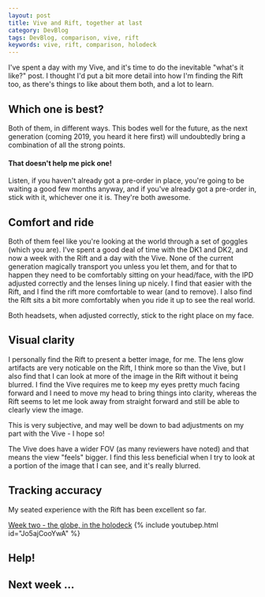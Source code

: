 ```yaml
---
layout: post
title: Vive and Rift, together at last
category: DevBlog
tags: DevBlog, comparison, vive, rift
keywords: vive, rift, comparison, holodeck
---
```


I've spent a day with my Vive, and it's time to do the inevitable "what's it like?" post. I thought
I'd put a bit more detail into how I'm finding the Rift too, as there's things to like about them
both, and a lot to learn.

## Which one is best?

Both of them, in different ways. This bodes well for the future, as the next generation
(coming 2019, you heard it here first) will undoubtedly bring a combination of all the
strong points.

#### That doesn't help me pick one!

Listen, if you haven't already got a pre-order in place, you're going to be waiting a good few months
anyway, and if you've already got a pre-order in, stick with it, whichever one it is. They're both
awesome.

## Comfort and ride

Both of them feel like you're looking at the world through a set of goggles (which you are). I've
spent a good deal of time with the DK1 and DK2, and now a week with the Rift and a day with the Vive.
None of the current generation magically transport you unless you let them, and for that to happen they
need to be comfortably sitting on your head/face, with the IPD adjusted correctly and the lenses lining
up nicely. I find that easier with the Rift, and I find the rift more comfortable to wear (and to remove).
I also find the Rift sits a bit more comfortably when you ride it up to see the real world.

Both headsets, when adjusted correctly, stick to the right place on my face.

## Visual clarity

I personally find the Rift to present a better image, for me. The lens glow artifacts are very noticable
on the Rift, I think more so than the Vive, but I also find that I can look at more of the image in the
Rift without it being blurred. I find the Vive requires me to keep my eyes pretty much facing forward
and I need to move my head to bring things into clarity, whereas the Rift seems to let me look away from
straight forward and still be able to clearly view the image.

This is very subjective, and may well be down to bad adjustments on my part with the Vive - I hope so!

The Vive does have a wider FOV (as many reviewers have noted) and that means the view "feels" bigger.
I find this less beneficial when I try to look at a portion of the image that I can see, and it's really
blurred.

## Tracking accuracy

My seated experience with the Rift has been excellent so far. 







[Week two - the globe, in the holodeck](https://youtu.be/Jo5ajCooYwA)
{% include youtubep.html id="Jo5ajCooYwA" %}

## Help!


## Next week ...





